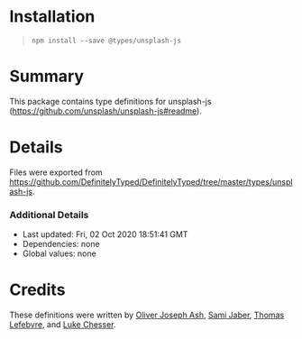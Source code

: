 # Installation
> `npm install --save @types/unsplash-js`

# Summary
This package contains type definitions for unsplash-js (https://github.com/unsplash/unsplash-js#readme).

# Details
Files were exported from https://github.com/DefinitelyTyped/DefinitelyTyped/tree/master/types/unsplash-js.

### Additional Details
 * Last updated: Fri, 02 Oct 2020 18:51:41 GMT
 * Dependencies: none
 * Global values: none

# Credits
These definitions were written by [Oliver Joseph Ash](https://github.com/oliverjash), [Sami Jaber](https://github.com/samijaber), [Thomas Lefebvre](https://github.com/Magellol), and [Luke Chesser](https://github.com/lukechesser).
